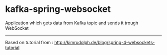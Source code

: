 kafka-spring-websocket
======================

Application which gets data from Kafka topic and sends it trough WebSocket



--------------------------------------------------------------------------------
Based on tutorial from : 
http://kimrudolph.de/blog/spring-4-websockets-tutorial
